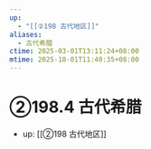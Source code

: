 ```yaml
---
up:
  - "[[②198 古代地区]]"
aliases:
  - 古代希腊
ctime: 2025-03-01T13:11:24+08:00
mtime: 2025-10-01T11:40:35+08:00
---
```


# ②198.4 古代希腊

- up: [[②198 古代地区]]
